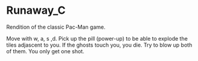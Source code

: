 # Runaway_C
Rendition of the classic Pac-Man game.

Move with w, a, s ,d.
Pick up the pill (power-up) to be able to explode the tiles adjascent to you.
If the ghosts touch you, you die.
Try to blow up both of them. You only get one shot.
